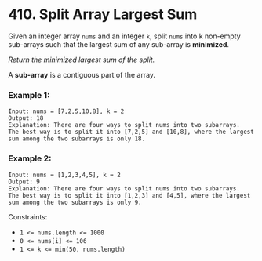 # 410. Split Array Largest Sum

Given an integer array `nums` and an integer `k`, split `nums` into k non-empty sub-arrays such that the
largest sum of any sub-array is **minimized**.

_Return the minimized largest sum of the split._

A **sub-array** is a contiguous part of the array.

### Example 1:

```
Input: nums = [7,2,5,10,8], k = 2
Output: 18
Explanation: There are four ways to split nums into two subarrays.
The best way is to split it into [7,2,5] and [10,8], where the largest sum among the two subarrays is only 18.
```

### Example 2:

```
Input: nums = [1,2,3,4,5], k = 2
Output: 9
Explanation: There are four ways to split nums into two subarrays.
The best way is to split it into [1,2,3] and [4,5], where the largest sum among the two subarrays is only 9.
```

Constraints:

- `1 <= nums.length <= 1000`
- `0 <= nums[i] <= 106`
- `1 <= k <= min(50, nums.length)`
